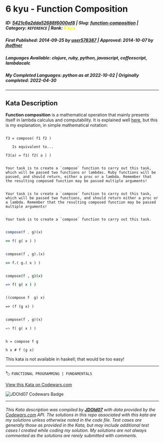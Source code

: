 # 6 kyu - Function Composition

##### **ID**: [5421c6a2dda52688f6000af8](https://www.codewars.com/kata/5421c6a2dda52688f6000af8) | **Slug**: [function-composition](https://www.codewars.com/kata/5421c6a2dda52688f6000af8) | **Category**: `REFERENCE` | **Rank**: <span style="color:yellow">6 kyu</span>

##### **First Published**: 2014-09-25 ***by*** [user578387](https://www.codewars.com/users/user578387) | **Approved**: 2014-10-07 ***by*** [jhoffner](https://www.codewars.com/users/jhoffner)

##### **Languages Available**: clojure, ruby, python, javascript, coffeescript, lambdacalc

##### **My Completed Languages**: python ***as at*** 2022-10-02 | **Originally completed**: 2022-04-30

---

## Kata Description


__Function composition__ is a mathematical operation that mainly presents itself in lambda calculus and computability. It is explained well [here](http://www.mathsisfun.com/sets/functions-composition.html), but this is my explanation, in simple mathematical notation:



```

f3 = compose( f1 f2 )

   Is equivalent to...

f3(a) = f1( f2( a ) )

```

~~~if-not:lambdacalc,ruby

Your task is to create a `compose` function to carry out this task, which will be passed two functions or lambdas. Ruby functions will be passed, and should return, either a proc or a lambda. Remember that the resulting composed function may be passed multiple arguments!

~~~

~~~if:ruby

Your task is to create a `compose` function to carry out this task, which will be passed two functions, and should return either a proc or a lambda. Remember that the resulting composed function may be passed multiple arguments!

~~~

~~~if:lambdacalc

Your task is to create a `compose` function to carry out this task.

~~~

```javascript

compose(f , g)(x)

=> f( g( x ) )

```

```ruby

compose(f , g).(x)

=> f.( g.( x ) )

```

```coffeescript

compose(f , g)(x)

=> f( g( x ) )

```

```clojure

((compose f  g) x)

=> (f (g x) )

```

```python

compose(f , g)(x)

=> f( g( x ) )

```

```lambdacalc

h = compose f g

h x # f (g x)

```





This kata is not available in haskell; that would be too easy!

---


🏷 `FUNCTIONAL PROGRAMMING | FUNDAMENTALS`


[View this Kata on Codewars.com](https://www.codewars.com/kata/5421c6a2dda52688f6000af8)

![](https://www.codewars.com/users/jdold07/badges/large "JDOld07 Codewars Badge")

---

###### *This Kata description was compiled by [**JDOld07**](https://tpstech.dev) with data provided by the [Codewars.com](https://www.codewars.com) API.  The solutions in this repo associated with this kata are my solutions unless otherwise noted in the code file.  Test cases are generally those as provided in the Kata, but may include additional test cases I created while coding my solution.  My solutions are not always commented as the solutions are rarely submitted with comments.*
